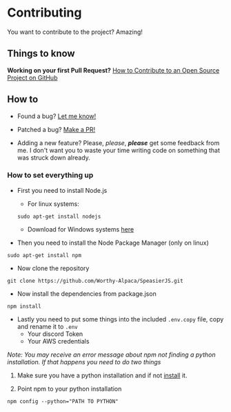 # Contributing

You want to contribute to the project? Amazing!

## Things to know

**Working on your first Pull Request?** [How to Contribute to an Open Source Project on GitHub](https://egghead.io/courses/how-to-contribute-to-an-open-source-project-on-github)

## How to

* Found a bug?
  [Let me know!](https://github.com/Worthy-Alpaca/SpeasierJS/issues)

* Patched a bug?
  [Make a PR!](https://github.com/Worthy-Alpaca/SpeasierJS/compare/)

* Adding a new feature?
  Please, *please*, ***please*** get some feedback from me. I don't want you to waste your time writing code on something that was struck down already.


### How to set everything up

* First you need to install Node.js

    - For linux systems: 
    ```
    sudo apt-get install nodejs
    ```
    * Download for Windows systems [here](https://nodejs.org/en/download/)

- Then you need to install the Node Package Manager (only on linux)
```
sudo apt-get install npm
```

- Now clone the repository
```
git clone https://github.com/Worthy-Alpaca/SpeasierJS.git
```

- Now install the dependencies from package.json
```
npm install
```

- Lastly you need to put some things into the included `.env.copy` file, copy and rename it to `.env`
    - Your discord Token
    - Your AWS credentials

*Note: You may receive an error message about npm not finding a python installation.*
*If that happens you need to do two things*

1. Make sure you have a python installation and if not [install](https://www.python.org/) it.

2. Point npm to your python installation
```
npm config --python="PATH TO PYTHON"
```